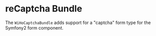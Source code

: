 reCaptcha Bundle
================

The `WiHoCaptchaBundle` adds support for a "captcha" form type for the Symfony2 form component.
